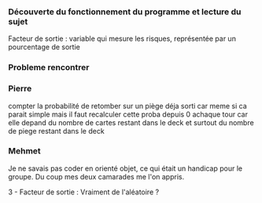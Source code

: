 ### Découverte du fonctionnement du programme et lecture du sujet

Facteur de sortie : variable qui mesure les risques, représentée par un pourcentage de sortie



### Probleme rencontrer
### Pierre
compter la probabilité de retomber sur un piège déja sorti car meme si ca parait simple mais il faut recalculer cette proba depuis 0 achaque tour car elle depand du nombre de cartes restant dans le deck et surtout du nombre de piege restant dans le deck

### Mehmet
Je ne savais pas coder en orienté objet, ce qui était un handicap pour le groupe.
Du coup mes deux camarades me l'on appris.


3 - Facteur de sortie : Vraiment de l'aléatoire ?